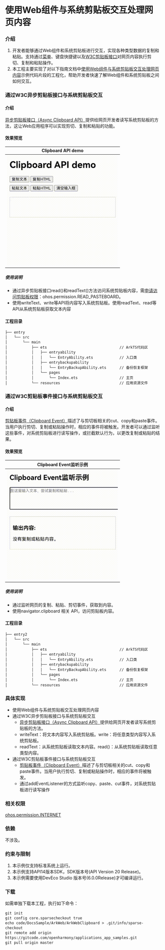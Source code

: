 # 使用Web组件与系统剪贴板交互处理网页内容

### 介绍

1. 开发者能够通过Web组件和系统剪贴板进行交互，实现各种类型数据的复制和粘贴。支持通过[菜单](https://gitcode.com/openharmony/docs/blob/master/zh-cn/application-dev/web/web_menu.md)、键盘快捷键以及[W3C剪贴板接口](https://www.w3.org/TR/clipboard-apis/)对网页内容执行剪切、复制和粘贴操作。
2. 本工程主要实现了对以下指南文档中[使用Web组件与系统剪贴板交互处理网页内容](https://gitcode.com/openharmony/docs/blob/master/zh-cn/application-dev/web/web-clipboard.md)示例代码片段的工程化，帮助开发者快速了解Web组件和系统剪贴板之间如何交互。

### 通过W3C异步剪贴板接口与系统剪贴板交互

#### 介绍

[异步剪贴板接口（Async Clipboard API）](https://www.w3.org/TR/clipboard-apis/#async-clipboard-api)提供给网页开发者读写系统剪贴板的方法，这让Web应用程序可以实现剪切、复制和粘贴的功能。

#### 效果预览

| Clipboard API demo                                        |
|-----------------------------------------------------------|
| <img src="./screenshots/webClipboard.gif" width="360;" /> |

##### 使用说明

* 通过异步剪贴板接口read()和readText()方法访问系统剪贴板内容，需[申请访问剪贴板权限](https://gitcode.com/openharmony/docs/blob/master/zh-cn/application-dev/basic-services/pasteboard/get-pastedata-permission-guidelines.md)：ohos.permission.READ_PASTEBOARD。
* 使用writeText、write等API将内容写入系统剪贴板。使用readText、read等API从系统剪贴板获取文本内容

#### 工程目录

```
├── entry
│   └── src
│       └── main
│           ├── ets                                 // ArkTS代码区
│           │   ├── entryability
│           │   │   └── EntryAbility.ets            // 入口类
│           │   ├── entrybackupability
│           │   │   └── EntryBackupAbility.ets      // 备份恢复框架
│           │   └── pages
│           │       └── Index.ets                   // 主页
│           └── resources                           // 应用资源文件
```

### 通过W3C剪贴板事件接口与系统剪贴板交互

#### 介绍

[剪贴板事件（Clipboard Event）](https://www.w3.org/TR/clipboard-apis/#clipboard-events-and-interfaces)描述了与剪切板相关的cut、copy和paste事件。当用户执行剪切、复制或粘贴操作时，相应的事件将被触发。开发者可以通过监听这些事件，对系统剪贴板进行读写操作，或拦截默认行为，以更改复制或粘贴的结果。
#### 效果预览

| Clipboard Event监听示例                                            |
|----------------------------------------------------------------|
| <img src="./screenshots/webClipboardEvent.gif" width="360;" /> |

##### 使用说明
* 通过监听网页的复制、粘贴、剪切事件，获取到内容。
* 使用navigator.clipboard 相关 API，访问剪贴板内容。


#### 工程目录

```
├── entry2
│   └── src
│       └── main
│           ├── ets                                 // ArkTS代码区
│           │   ├── entryability
│           │   │   └── EntryAbility.ets            // 入口类
│           │   ├── entrybackupability
│           │   │   └── EntryBackupAbility.ets      // 备份恢复框架
│           │   └── pages
│           │       └── Index.ets                   // 主页
│           └── resources                           // 应用资源文件
```

### 具体实现
* 使用Web组件与系统剪贴板交互处理网页内容
* 通过W3C异步剪贴板接口与系统剪贴板交互
  * [异步剪贴板接口（Async Clipboard API）](https://www.w3.org/TR/clipboard-apis/#async-clipboard-api)提供给网页开发者读写系统剪贴板的方法。
  * writeText：将文本内容写入系统剪贴板。write：将任意类型内容写入系统剪贴板。
  * readText：从系统剪贴板读取文本内容。read()：从系统剪贴板读取任意类型内容。
* 通过W3C剪贴板事件接口与系统剪贴板交互
  * [剪贴板事件（Clipboard Event）](https://www.w3.org/TR/clipboard-apis/#clipboard-events-and-interfaces)描述了与剪切板相关的cut、copy和paste事件。当用户执行剪切、复制或粘贴操作时，相应的事件将被触发。
  * 通过addEventListener的方式监听copy、paste、cut事件，对系统剪贴板进行读写操作
  
### 相关权限

[ohos.permission.INTERNET](https://docs.openharmony.cn/pages/v6.0/zh-cn/application-dev/security/AccessToken/permissions-for-all.md#ohospermissioninternet)

### 依赖

不涉及。

### 约束与限制

1. 本示例仅支持标准系统上运行。
2. 本示例支持API14版本SDK，SDK版本号(API Version 20 Release)。
3. 本示例需要使用DevEco Studio 版本号(6.0.0Release)才可编译运行。

### 下载

如需单独下载本工程，执行如下命令：

```
git init
git config core.sparsecheckout true
echo code/DocsSample/ArkWeb/ArkWebClipboard > .git/info/sparse-checkout
git remote add origin https://gitcode.com/openharmony/applications_app_samples.git
git pull origin master
```